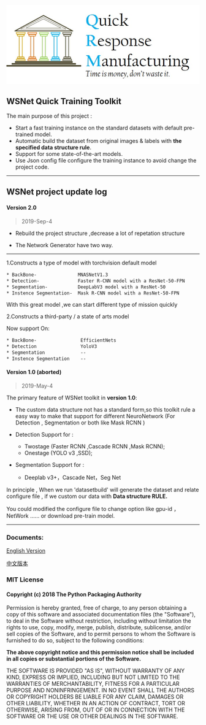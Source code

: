 ![](./quick.jpg)




 
## WSNet Quick Training Toolkit




The main purpose of this project :

* Start a fast training instance on the standard datasets with default pre-trained model.
*  Automatic build the dataset from original images & labels with **the specified data structure rule**.
* Support for some state-of-the-art models.  
* Use Json config file configure the training instance to avoid change the project code.














****

## WSNet project update log


#### Version 2.0 
> 2019-Sep-4


* Rebuild the project structure ,decrease a lot of repetation structure

* The Network Generator have two way.

****

1.Constructs a type of model with torchvision default model 

    * BackBone-               MNASNetV1.3
    * Detection-              Faster R-CNN model with a ResNet-50-FPN
    * Segmentation-           DeepLabV3 model with a ResNet-50
    * Instence Segmentation-  Mask R-CNN model with a ResNet-50-FPN


With this great model ,we can start different type of mission quickly

2.Constructs a third-party / a state of arts model

Now support On:


    * BackBone-                EfficientNets
    * Detection                YoloV3
    * Segmentation             --
    * Instence Segmentation    -- 



#### Version 1.0 (aborted)
>2019-May-4

The primary feature of WSNet toolkit in **version 1.0**:

* The custom data structure not has a standard form,so this toolkit rule a easy way to make that support for different NeuroNetwork (For Detection , Segmentation or both like Mask RCNN )

* Detection Support for :
  * Twostage (Faster RCNN ,Cascade RCNN ,Mask RCNN);
  * Onestage (YOLO v3 ,SSD);

* Segmentation Support for : 
    * Deeplab v3+，Cascade Net，Seg Net

In principle , When we run 'datasetbuild' will generate the dataset and relate configure file , if we custom our data with **Data structure RULE.**

You could modified the configure file to change option like gpu-id ，NetWork ...... or download pre-train model.

****





### Documents:

[English Version](./DocumentEN_US.md)

[中文版本](./DocumentZH_CN.md)



### **MIT License**
#### Copyright (c) 2018 The Python Packaging Authority

Permission is hereby granted, free of charge, to any person obtaining a copy
of this software and associated documentation files (the "Software"), to deal
in the Software without restriction, including without limitation the rights
to use, copy, modify, merge, publish, distribute, sublicense, and/or sell
copies of the Software, and to permit persons to whom the Software is
furnished to do so, subject to the following conditions:

**The above copyright notice and this permission notice shall be included in all
copies or substantial portions of the Software.**

THE SOFTWARE IS PROVIDED "AS IS", WITHOUT WARRANTY OF ANY KIND, EXPRESS OR
IMPLIED, INCLUDING BUT NOT LIMITED TO THE WARRANTIES OF MERCHANTABILITY,
FITNESS FOR A PARTICULAR PURPOSE AND NONINFRINGEMENT. IN NO EVENT SHALL THE
AUTHORS OR COPYRIGHT HOLDERS BE LIABLE FOR ANY CLAIM, DAMAGES OR OTHER
LIABILITY, WHETHER IN AN ACTION OF CONTRACT, TORT OR OTHERWISE, ARISING FROM, OUT OF OR IN CONNECTION WITH THE SOFTWARE OR THE USE OR OTHER DEALINGS IN THE
SOFTWARE.